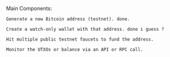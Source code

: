 Main Components:

    Generate a new Bitcoin address (testnet). done.

    Create a watch-only wallet with that address. done i guess ?

    Hit multiple public testnet faucets to fund the address.

    Monitor the UTXOs or balance via an API or RPC call.

